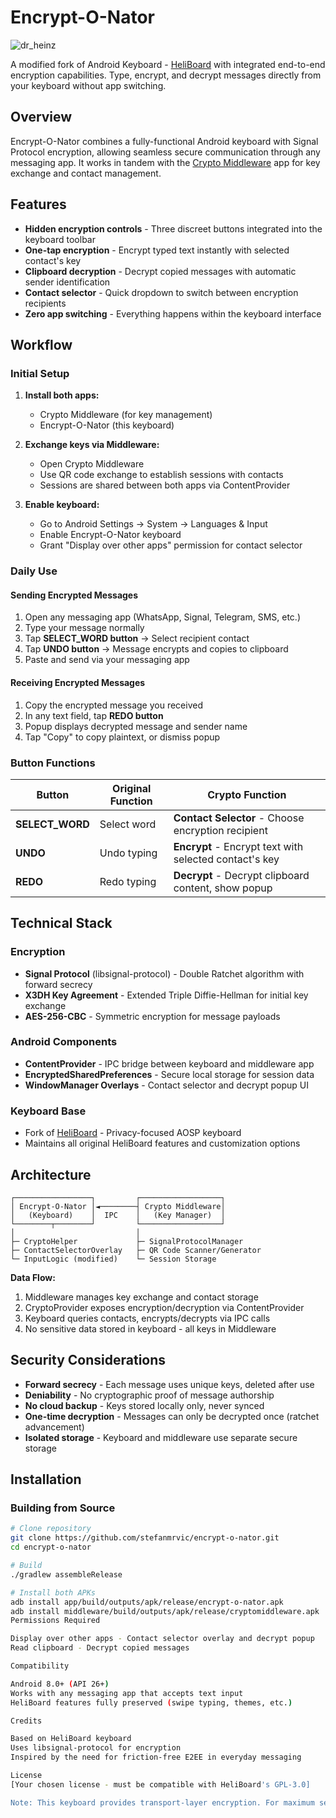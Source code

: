 # Encrypt-O-Nator

![dr_heinz](https://github.com/user-attachments/assets/3182f002-f608-4f4e-acbe-72f876621f64)

A modified fork of Android Keyboard - [HeliBoard](https://github.com/Helium314/HeliBoard) with integrated end-to-end encryption capabilities. Type, encrypt, and decrypt messages directly from your keyboard without app switching.

## Overview

Encrypt-O-Nator combines a fully-functional Android keyboard with Signal Protocol encryption, allowing seamless secure communication through any messaging app. It works in tandem with the [Crypto Middleware](https://github.com/stefanmrvic/crypto-middleware) app for key exchange and contact management.

## Features

- **Hidden encryption controls** - Three discreet buttons integrated into the keyboard toolbar
- **One-tap encryption** - Encrypt typed text instantly with selected contact's key
- **Clipboard decryption** - Decrypt copied messages with automatic sender identification
- **Contact selector** - Quick dropdown to switch between encryption recipients
- **Zero app switching** - Everything happens within the keyboard interface

## Workflow

### Initial Setup

1. **Install both apps:**
   - Crypto Middleware (for key management)
   - Encrypt-O-Nator (this keyboard)

2. **Exchange keys via Middleware:**
   - Open Crypto Middleware
   - Use QR code exchange to establish sessions with contacts
   - Sessions are shared between both apps via ContentProvider

3. **Enable keyboard:**
   - Go to Android Settings → System → Languages & Input
   - Enable Encrypt-O-Nator keyboard
   - Grant "Display over other apps" permission for contact selector

### Daily Use

#### Sending Encrypted Messages

1. Open any messaging app (WhatsApp, Signal, Telegram, SMS, etc.)
2. Type your message normally
3. Tap **SELECT_WORD button** → Select recipient contact
4. Tap **UNDO button** → Message encrypts and copies to clipboard
5. Paste and send via your messaging app

#### Receiving Encrypted Messages

1. Copy the encrypted message you received
2. In any text field, tap **REDO button**
3. Popup displays decrypted message and sender name
4. Tap "Copy" to copy plaintext, or dismiss popup

### Button Functions

| Button | Original Function | Crypto Function |
|--------|------------------|-----------------|
| **SELECT_WORD** | Select word | **Contact Selector** - Choose encryption recipient |
| **UNDO** | Undo typing | **Encrypt** - Encrypt text with selected contact's key |
| **REDO** | Redo typing | **Decrypt** - Decrypt clipboard content, show popup |

## Technical Stack

### Encryption
- **Signal Protocol** (libsignal-protocol) - Double Ratchet algorithm with forward secrecy
- **X3DH Key Agreement** - Extended Triple Diffie-Hellman for initial key exchange
- **AES-256-CBC** - Symmetric encryption for message payloads

### Android Components
- **ContentProvider** - IPC bridge between keyboard and middleware app
- **EncryptedSharedPreferences** - Secure local storage for session data
- **WindowManager Overlays** - Contact selector and decrypt popup UI

### Keyboard Base
- Fork of [HeliBoard](https://github.com/Helium314/HeliBoard) - Privacy-focused AOSP keyboard
- Maintains all original HeliBoard features and customization options

## Architecture
```
┌─────────────────┐         ┌──────────────────┐
│ Encrypt-O-Nator │◄────────┤ Crypto Middleware│
│   (Keyboard)    │  IPC    │   (Key Manager)  │
└────────┬────────┘         └──────────────────┘
│                           │
├─ CryptoHelper             ├─ SignalProtocolManager
├─ ContactSelectorOverlay   ├─ QR Code Scanner/Generator
└─ InputLogic (modified)    └─ Session Storage
```

**Data Flow:**
1. Middleware manages key exchange and contact storage
2. CryptoProvider exposes encryption/decryption via ContentProvider
3. Keyboard queries contacts, encrypts/decrypts via IPC calls
4. No sensitive data stored in keyboard - all keys in Middleware

## Security Considerations

- **Forward secrecy** - Each message uses unique keys, deleted after use
- **Deniability** - No cryptographic proof of message authorship
- **No cloud backup** - Keys stored locally only, never synced
- **One-time decryption** - Messages can only be decrypted once (ratchet advancement)
- **Isolated storage** - Keyboard and middleware use separate secure storage

## Installation

### Building from Source
```bash
# Clone repository
git clone https://github.com/stefanmrvic/encrypt-o-nator.git
cd encrypt-o-nator

# Build
./gradlew assembleRelease

# Install both APKs
adb install app/build/outputs/apk/release/encrypt-o-nator.apk
adb install middleware/build/outputs/apk/release/cryptomiddleware.apk
Permissions Required

Display over other apps - Contact selector overlay and decrypt popup
Read clipboard - Decrypt copied messages

Compatibility

Android 8.0+ (API 26+)
Works with any messaging app that accepts text input
HeliBoard features fully preserved (swipe typing, themes, etc.)

Credits

Based on HeliBoard keyboard
Uses libsignal-protocol for encryption
Inspired by the need for friction-free E2EE in everyday messaging

License
[Your chosen license - must be compatible with HeliBoard's GPL-3.0]

Note: This keyboard provides transport-layer encryption. For maximum security, use apps with built-in E2EE (Signal, WhatsApp) alongside this tool for defense in depth.
